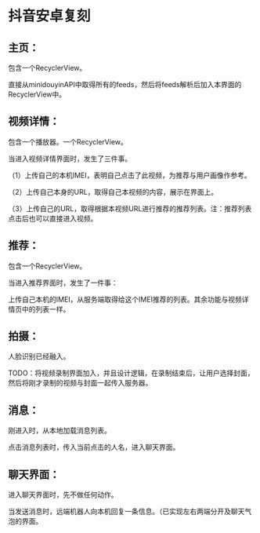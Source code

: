 # 抖音安卓复刻
## 主页：

包含一个RecyclerView。

直接从minidouyinAPI中取得所有的feeds，然后将feeds解析后加入本界面的RecyclerView中。

## 视频详情：
包含一个播放器。一个RecyclerView。

当进入视频详情界面时，发生了三件事。

（1）上传自己的本机IMEI，表明自己点击了此视频，为推荐与用户画像作参考。

（2）上传自己本身的URL，取得自己本视频的内容，展示在界面上。

（3）上传自己的URL，取得根据本视频URL进行推荐的推荐列表。注：推荐列表点击后也可以直接进入视频。

## 推荐：
包含一个RecyclerView。

当进入推荐界面时，发生了一件事：

上传自己本机的IMEI，从服务端取得给这个IMEI推荐的列表。其余功能与视频详情页中的列表一样。

## 拍摄：
人脸识别已经融入。

TODO：将视频录制界面加入，并且设计逻辑，在录制结束后，让用户选择封面，然后将刚才录制的视频与封面一起传入服务器。

## 消息：
刚进入时，从本地加载消息列表。

点击消息列表时，传入当前点击的人名，进入聊天界面。

## 聊天界面：
进入聊天界面时，先不做任何动作。

当发送消息时，远端机器人向本机回复一条信息。（已实现左右两端分开及聊天气泡的界面。

